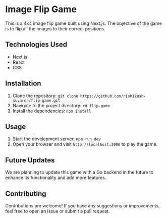 # Image Flip Game
This is a 4x4 image flip game built using Next.js. The objective of the game is to flip all the images to their correct positions.

## Technologies Used

- Next.js
- React
- CSS

## Installation

1. Clone the repository: `git clone https://github.com/rishikesh-suvarna/flip-game.git`
2. Navigate to the project directory: `cd flip-game`
3. Install the dependencies: `npm install`

## Usage

1. Start the development server: `npm run dev`
2. Open your browser and visit `http://localhost:3000` to play the game.

## Future Updates

We are planning to update this game with a Go backend in the future to enhance its functionality and add more features.

## Contributing

Contributions are welcome! If you have any suggestions or improvements, feel free to open an issue or submit a pull request.
